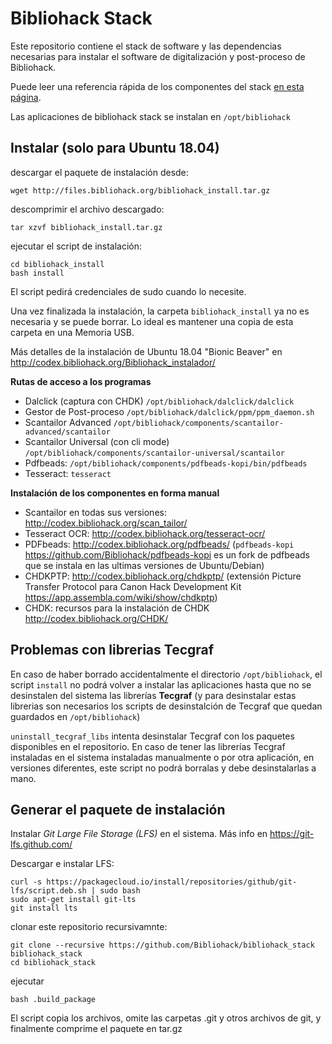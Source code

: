 # Bibliohack Stack 

Este repositorio contiene el stack de software y las dependencias necesarias para instalar 
el software de digitalización y post-proceso de Bibliohack. 

Puede leer una referencia rápida de los componentes del stack [en esta página](http://codex.bibliohack.org/Bibliohack_Stack/).

Las aplicaciones de bibliohack stack se instalan en `/opt/bibliohack`

## Instalar (solo para Ubuntu 18.04)

descargar el paquete de instalación desde:

    wget http://files.bibliohack.org/bibliohack_install.tar.gz

descomprimir el archivo descargado:

    tar xzvf bibliohack_install.tar.gz

ejecutar el script de instalación:

    cd bibliohack_install
    bash install

El script pedirá credenciales de sudo cuando lo necesite.

Una vez finalizada la instalación, la carpeta `bibliohack_install` ya no es necesaria y se puede borrar. 
Lo ideal es mantener una copia de esta carpeta en una Memoria USB.

Más detalles de la instalación de Ubuntu 18.04 "Bionic Beaver" en <http://codex.bibliohack.org/Bibliohack_instalador/>

**Rutas de acceso a los programas**

- Dalclick (captura con CHDK) `/opt/bibliohack/dalclick/dalclick`
- Gestor de Post-proceso `/opt/bibliohack/dalclick/ppm/ppm_daemon.sh`
- Scantailor Advanced `/opt/bibliohack/components/scantailor-advanced/scantailor`
- Scantailor Universal (con cli mode) `/opt/bibliohack/components/scantailor-universal/scantailor`
- Pdfbeads: `/opt/bibliohack/components/pdfbeads-kopi/bin/pdfbeads` 
- Tesseract: `tesseract`

**Instalación de los componentes en forma manual**

* Scantailor en todas sus versiones: <http://codex.bibliohack.org/scan_tailor/>
* Tesseract OCR: <http://codex.bibliohack.org/tesseract-ocr/>
* PDFbeads: <http://codex.bibliohack.org/pdfbeads/> (`pdfbeads-kopi` <https://github.com/Bibliohack/pdfbeads-kopi> es un fork de pdfbeads que se instala en las ultimas versiones de Ubuntu/Debian)
* CHDKPTP: <http://codex.bibliohack.org/chdkptp/> (extensión Picture Transfer Protocol para Canon Hack Development Kit <https://app.assembla.com/wiki/show/chdkptp>)
* CHDK: recursos para la instalación de CHDK <http://codex.bibliohack.org/CHDK/>

## Problemas con librerias Tecgraf

En caso de haber borrado accidentalmente el directorio `/opt/bibliohack`, el script `install` no podrá
volver a instalar las aplicaciones hasta que no se desinstalen del sistema las librerías **Tecgraf** 
(y para desinstalar estas librerias son necesarios los scripts de desinstalción de Tecgraf que quedan 
guardados en `/opt/bibliohack`)

`uninstall_tecgraf_libs` intenta desinstalar Tecgraf con los paquetes disponibles en el repositorio. 
En caso de tener las librerías Tecgraf instaladas en el sistema instaladas manualmente o por otra aplicación, 
en versiones diferentes, este script no podrá borralas y debe desinstalarlas a mano.

## Generar el paquete de instalación

Instalar *Git Large File Storage (LFS)* en el sistema. Más info en <https://git-lfs.github.com/>

Descargar e instalar LFS:

    curl -s https://packagecloud.io/install/repositories/github/git-lfs/script.deb.sh | sudo bash
    sudo apt-get install git-lts
    git install lts

clonar este repositorio recursivamnte:

    git clone --recursive https://github.com/Bibliohack/bibliohack_stack bibliohack_stack
    cd bibliohack_stack
    
ejecutar

    bash .build_package

El script copia los archivos, omite las carpetas .git y otros archivos de git, y finalmente comprime el paquete en tar.gz
